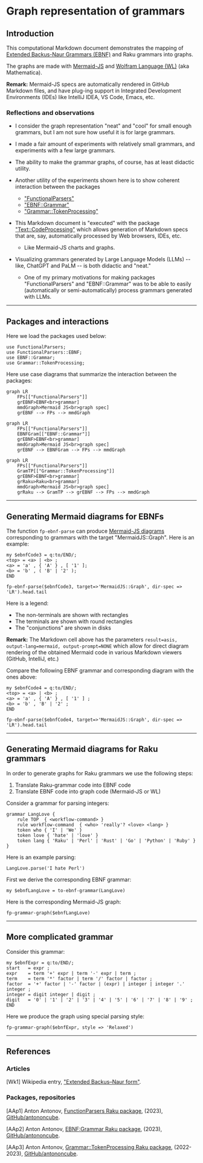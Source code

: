 # Graph representation of grammars

## Introduction

This computational Markdown document demonstrates the mapping of 
[Extended Backus-Naur Grammars (EBNF)](https://en.wikipedia.org/wiki/Extended_Backus–Naur_form)
and Raku grammars into graphs.

The graphs are made with [Mermaid-JS](https://mermaid.js.org) and 
[Wolfram Language (WL)](https://www.wolfram.com/language/) (aka Mathematica).  

**Remark:** Mermaid-JS specs are automatically rendered in GitHub Markdown files,
and have plug-ing support in Integrated Development Environments (IDEs) like IntelliJ IDEA, VS Code, Emacs, etc.

### Reflections and observations

- I consider the graph representation "neat" and "cool" for small enough grammars, 
but I am not sure how useful it is for large grammars. 

- I made a fair amount of experiments with relatively small grammars, and experiments with a few large grammars.

- The ability to make the grammar graphs, of course, has at least didactic utility.

- Another utility of the experiments shown here is to show coherent interaction between the packages
  - ["FunctionalParsers"](https://raku.land/zef:antononcube/FunctionalParsers)
  - ["EBNF::Grammar"](https://raku.land/zef:antononcube/EBNF::Grammar)
  - ["Grammar::TokenProcessing"](https://raku.land/zef:antononcube/Grammar-TokenProcessing)

- This Markdown document is "executed" with the package 
["Text::CodeProcessing"](https://raku.land/zef:antononcube/Text::CodeProcessing)
which allows generation of Markdown specs that are, say, automatically processed by Web browsers, IDEs, etc.  
  - Like Mermaid-JS charts and graphs.

- Visualizing grammars generated by Large Language Models (LLMs) -- like, ChatGPT and PaLM -- is both didactic and "neat." 
  - One of my primary motivations for making packages "FunctionalParsers" and "EBNF::Grammar" was to be able 
  to easily (automatically or semi-automatically) process grammars generated with LLMs. 

------

## Packages and interactions

Here we load the packages used below:

```perl6
use FunctionalParsers;
use FunctionalParsers::EBNF;
use EBNF::Grammar;
use Grammar::TokenProcessing;
```

Here use case diagrams that summarize the interaction between the packages:

```mermaid
graph LR
    FPs[["FunctionalParsers"]]
    grEBNF>EBNF<br>grammar]
    mmdGraph>Mermaid JS<br>graph spec]
    grEBNF --> FPs --> mmdGraph
```

```mermaid
graph LR
    FPs[["FunctionalParsers"]]
    EBNFGram[["EBNF::Grammar"]]
    grEBNF>EBNF<br>grammar]
    mmdGraph>Mermaid JS<br>graph spec]
    grEBNF --> EBNFGram --> FPs --> mmdGraph
```

```mermaid
graph LR
    FPs[["FunctionalParsers"]]
    GramTP[["Grammar::TokenProcessing"]]
    grEBNF>EBNF<br>grammar]
    grRaku>Raku<br>grammar]
    mmdGraph>Mermaid JS<br>graph spec]
    grRaku --> GramTP --> grEBNF --> FPs --> mmdGraph 
```

------

## Generating Mermaid diagrams for EBNFs

The function `fp-ebnf-parse` can produce
[Mermaid-JS diagrams](https://mermaid.js.org)
corresponding to grammars with the target "MermaidJS::Graph".
Here is an example:

```perl6, result=asis, output-lang=mermaid, output-prompt=NONE
my $ebnfCode3 = q:to/END/;
<top> = <a> | <b> ;
<a> = 'a' , { 'A' } , [ '1' ];
<b> = 'b' , ( 'B' | '2' );
END

fp-ebnf-parse($ebnfCode3, target=>'MermaidJS::Graph', dir-spec => 'LR').head.tail
```

Here is a legend:

- The non-terminals are shown with rectangles
- The terminals are shown with round rectangles
- The "conjunctions" are shown in disks

**Remark:** The Markdown cell above has the parameters `result=asis, output-lang=mermaid, output-prompt=NONE`
which allow for direct diagram rendering of the obtained Mermaid code in various Markdown viewers (GitHub, IntelliJ, etc.)

Compare the following EBNF grammar and corresponding diagram with the ones above:

```perl6, result=asis, output-lang=mermaid, output-prompt=NONE
my $ebnfCode4 = q:to/END/;
<top> = <a> | <b> ;
<a> = 'a' , { 'A' } , [ '1' ] ;
<b> = 'b' , 'B' | '2' ;
END

fp-ebnf-parse($ebnfCode4, target=>'MermaidJS::Graph', dir-spec => 'LR').head.tail
```

------

## Generating Mermaid diagrams for Raku grammars

In order to generate graphs for Raku grammars we use the following steps:

1. Translate Raku-grammar code into EBNF code
2. Translate EBNF code into graph code (Mermaid-JS or WL)

Consider a grammar for parsing integers:

```perl6
grammar LangLove {
    rule TOP  { <workflow-command> }
    rule workflow-command  { <who> 'really'? <love> <lang> }
    token who { 'I' | 'We' }
    token love { 'hate' | 'love' }
    token lang { 'Raku' | 'Perl' | 'Rust' | 'Go' | 'Python' | 'Ruby' }
}
```

Here is an example parsing:

```perl6
LangLove.parse('I hate Perl')
```

First we derive the corresponding EBNF grammar:

```perl6
my $ebnfLangLove = to-ebnf-grammar(LangLove)
```

Here is the corresponding Mermaid-JS graph:

```perl6, result=asis, output.lang=mermaid, output.prompt=NONE
fp-grammar-graph($ebnfLangLove)
```

------

## More complicated grammar

Consider this grammar:

```perl6
my $ebnfExpr = q:to/END/;
start   = expr ;
expr    = term '+' expr | term '-' expr | term ;
term    = term '*' factor | term '/' factor | factor ;
factor  = '+' factor | '-' factor | (expr) | integer | integer '.' integer ;
integer = digit integer | digit ;
digit   = '0' | '1' | '2' | '3' | '4' | '5' | '6' | '7' | '8' | '9' ;
END
```

Here we produce the graph using special parsing style:

```perl6, result=asis, output.lang=mermaid, output.prompt=NONE
fp-grammar-graph($ebnfExpr, style => 'Relaxed')
```

------

## References

### Articles

[Wk1] Wikipedia entry, ["Extended Backus–Naur form"](https://en.wikipedia.org/wiki/Extended_Backus–Naur_form).

### Packages, repositories

[AAp1] Anton Antonov,
[FunctionParsers Raku package](https://github.com/antononcube/Raku-FunctionalParsers),
(2023),
[GitHub/antononcube](https://github.com/antononcube).

[AAp2] Anton Antonov,
[EBNF:Grammar Raku package](https://github.com/antononcube/Raku-EBNF-Grammar),
(2023),
[GitHub/antononcube](https://github.com/antononcube).

[AAp3] Anton Antonov,
[Grammar::TokenProcessing Raku package](https://github.com/antononcube/Raku-Grammar-TokenProcessing),
(2022-2023),
[GitHub/antononcube](https://github.com/antononcube).
